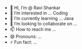 - 👋 Hi, I’m @ Ravi Shankar 
- 👀 I’m interested in ... Coding
- 🌱 I’m currently learning ... Java
- 💞️ I’m looking to collaborate on ... 
- 📫 How to reach me ...
- 😄 Pronouns: ...
- ⚡ Fun fact: ...

<!---
RaviShankarProgrammer/RaviShankarProgrammer is a ✨ special ✨ repository because its `README.md` (this file) appears on your GitHub profile.
You can click the Preview link to take a look at your changes.
--->
